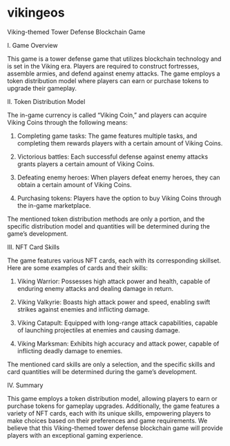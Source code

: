 # vikingeos

Viking-themed Tower Defense Blockchain Game



I. Game Overview



This game is a tower defense game that utilizes blockchain technology and is set in the Viking era. Players are required to construct fortresses, assemble armies, and defend against enemy attacks. The game employs a token distribution model where players can earn or purchase tokens to upgrade their gameplay.



II. Token Distribution Model



The in-game currency is called “Viking Coin,” and players can acquire Viking Coins through the following means:



1.	Completing game tasks: The game features multiple tasks, and completing them rewards players with a certain amount of Viking Coins.

2.	Victorious battles: Each successful defense against enemy attacks grants players a certain amount of Viking Coins.

3.	Defeating enemy heroes: When players defeat enemy heroes, they can obtain a certain amount of Viking Coins.

4.	Purchasing tokens: Players have the option to buy Viking Coins through the in-game marketplace.



The mentioned token distribution methods are only a portion, and the specific distribution model and quantities will be determined during the game’s development.



III. NFT Card Skills



The game features various NFT cards, each with its corresponding skillset. Here are some examples of cards and their skills:



1.	Viking Warrior: Possesses high attack power and health, capable of enduring enemy attacks and dealing damage in return.

2.	Viking Valkyrie: Boasts high attack power and speed, enabling swift strikes against enemies and inflicting damage.

3.	Viking Catapult: Equipped with long-range attack capabilities, capable of launching projectiles at enemies and causing damage.

4.	Viking Marksman: Exhibits high accuracy and attack power, capable of inflicting deadly damage to enemies.



The mentioned card skills are only a selection, and the specific skills and card quantities will be determined during the game’s development.



IV. Summary



This game employs a token distribution model, allowing players to earn or purchase tokens for gameplay upgrades. Additionally, the game features a variety of NFT cards, each with its unique skills, empowering players to make choices based on their preferences and game requirements. We believe that this Viking-themed tower defense blockchain game will provide players with an exceptional gaming experience.
